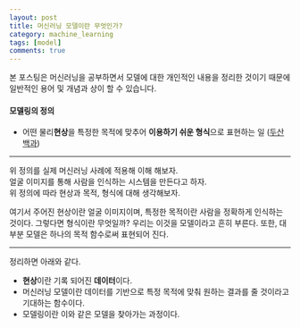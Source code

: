 ```yaml
---
layout: post
title: 머신러닝 모델이란 무엇인가?
category: machine_learning
tags: [model]
comments: true
---
```


본 포스팅은 머신러닝을 공부하면서 모델에 대한 개인적인 내용을 정리한 것이기 때문에 일반적인 용어 및 개념과 상이 할 수 있습니다.

#### 모델링의 정의
- 어떤 물리**현상**을 특정한 목적에 맞추어 **이용하기 쉬운 형식**으로 표현하는 일 ([두산백과](https://terms.naver.com/entry.nhn?docId=1264665&cid=40942&categoryId=32335))
---
위 정의를 실제 머신러닝 사례에 적용해 이해 해보자.<br>
얼굴 이미지를 통해 사람을 인식하는 시스템을 만든다고 하자. <br>
위 정의에 따라 현상과 목적, 형식에 대해 생각해보자.

여기서 주어진 현상이란 얼굴 이미지이며,
특정한 목적이란 사람을 정확하게 인식하는 것이다.
그렇다면 형식이란 무엇일까? 우리는 이것을 모델이라고 흔히 부른다.
또한, 대부분 모델은 하나의 목적 함수로써 표현되어 진다.

---

정리하면 아래와 같다.
- **현상**이란 기록 되어진 **데이터**이다. 
- 머신러닝 모델이란 데이터를 기반으로 특정 목적에 맞춰 원하는 결과를 줄 것이라고 기대하는 함수이다.
- 모델링이란 이와 같은 모델을 찾아가는 과정이다.  



